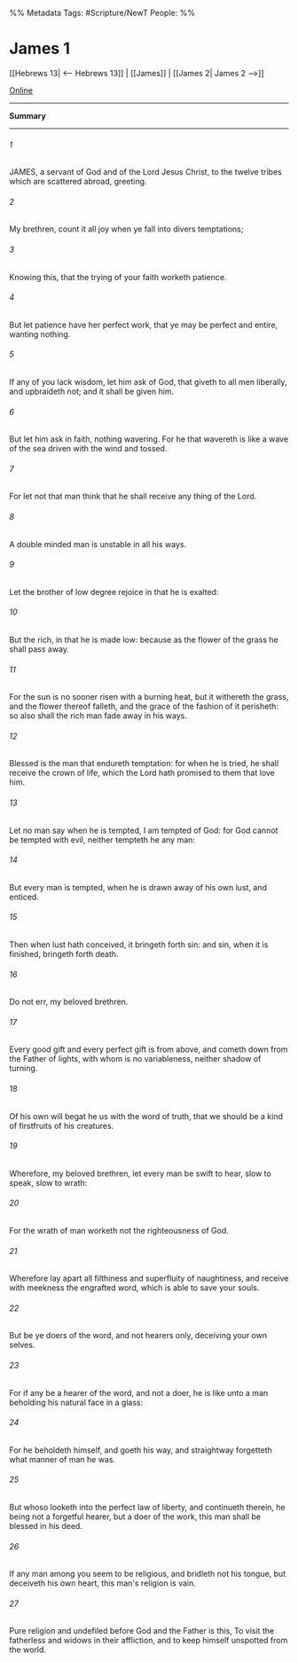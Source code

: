 %% Metadata
Tags: #Scripture/NewT
People: 
%%
# James 1
[[Hebrews 13| <-- Hebrews 13]] | [[James]] | [[James 2| James 2 -->]]

[Online](https://churchofjesuschrist.org/study/scriptures/nt/james/1?lang=eng)

---
__Summary__



---
###### 1
JAMES, a servant of God and of the Lord Jesus Christ, to the twelve tribes which are scattered abroad, greeting.
###### 2
My brethren, count it all joy when ye fall into divers temptations;
###### 3
Knowing this, that the trying of your faith worketh patience.
###### 4
But let patience have her perfect work, that ye may be perfect and entire, wanting nothing.
###### 5
If any of you lack wisdom, let him ask of God, that giveth to all men liberally, and upbraideth not; and it shall be given him.
###### 6
But let him ask in faith, nothing wavering. For he that wavereth is like a wave of the sea driven with the wind and tossed.
###### 7
For let not that man think that he shall receive any thing of the Lord.
###### 8
A double minded man is unstable in all his ways.
###### 9
Let the brother of low degree rejoice in that he is exalted:
###### 10
But the rich, in that he is made low: because as the flower of the grass he shall pass away.
###### 11
For the sun is no sooner risen with a burning heat, but it withereth the grass, and the flower thereof falleth, and the grace of the fashion of it perisheth: so also shall the rich man fade away in his ways.
###### 12
Blessed is the man that endureth temptation: for when he is tried, he shall receive the crown of life, which the Lord hath promised to them that love him.
###### 13
Let no man say when he is tempted, I am tempted of God: for God cannot be tempted with evil, neither tempteth he any man:
###### 14
But every man is tempted, when he is drawn away of his own lust, and enticed.
###### 15
Then when lust hath conceived, it bringeth forth sin: and sin, when it is finished, bringeth forth death.
###### 16
Do not err, my beloved brethren.
###### 17
Every good gift and every perfect gift is from above, and cometh down from the Father of lights, with whom is no variableness, neither shadow of turning.
###### 18
Of his own will begat he us with the word of truth, that we should be a kind of firstfruits of his creatures.
###### 19
Wherefore, my beloved brethren, let every man be swift to hear, slow to speak, slow to wrath:
###### 20
For the wrath of man worketh not the righteousness of God.
###### 21
Wherefore lay apart all filthiness and superfluity of naughtiness, and receive with meekness the engrafted word, which is able to save your souls.
###### 22
But be ye doers of the word, and not hearers only, deceiving your own selves.
###### 23
For if any be a hearer of the word, and not a doer, he is like unto a man beholding his natural face in a glass:
###### 24
For he beholdeth himself, and goeth his way, and straightway forgetteth what manner of man he was.
###### 25
But whoso looketh into the perfect law of liberty, and continueth therein, he being not a forgetful hearer, but a doer of the work, this man shall be blessed in his deed.
###### 26
If any man among you seem to be religious, and bridleth not his tongue, but deceiveth his own heart, this man's religion is vain.
###### 27
Pure religion and undefiled before God and the Father is this, To visit the fatherless and widows in their affliction, and to keep himself unspotted from the world.



